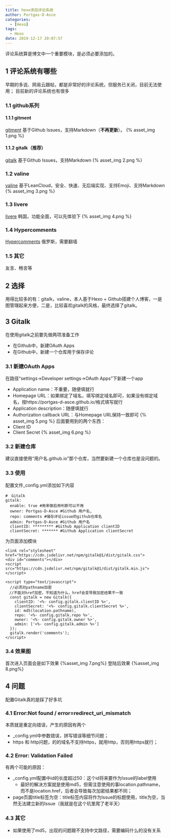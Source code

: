 ```yaml
---
title: hexo添加评论系统
author: Portgas·D·Asce
categories:
  - [Hexo]
tags:
  - Hexo
date: 2019-12-17 20:07:57
---
```


评论系统算是博文中一个重要模块，是必须必要添加的。

<!-- more -->

## 1 评论系统有哪些
早期的多说、网易云跟帖，都是非常好的评论系统，但服务已关闭，目前无法使用；
目前新的评论系统也有很多
### 1.1 github系列
#### 1.1.1 gitment
[gitment](https://github.com/imsun/gitment)
基于Github Issues，支持Markdown（**不再更新**）。
{% asset_img 1.png %}

#### 1.1.2 gitalk（推荐）
[gitalk](https://github.com/gitalk/gitalk)
基于Github Issues，支持Markdown
{% asset_img 2.png %}

### 1.2 valine
[valine](https://valine.js.org/)
基于LeanCloud，安全、快速、无后端实现、支持Emoji、支持Markdown
{% asset_img 3.png %}

### 1.3 livere
[livere](https://livere.com/)
韩国，功能全面，可以先体验下
{% asset_img 4.png %}

### 1.4 Hypercomments
[Hypercomments](https://www.hypercomments.com/)
俄罗斯，需要翻墙
### 1.5 其它
友言、畅言等

## 2 选择
用得比较多的有：gitalk，valine，本人基于Hexo + Github搭建个人博客，一是图管理起来方便，二是，比较喜欢gitalk的风格，最终选择了gitalk。
## 3 Gitalk
在使用gitalk之前要先做两项准备工作
- 在Github中，新建OAuth Apps
- 在Github中，新建一个仓库用于保存评论
### 3.1 新建OAuth Apps
在路径“settings->Developer settings->OAuth Apps”下新建一个app
- Application name：不重要，随便填就行
- Homepage URL：如果绑定了域名，填写绑定域名即可，如果没有绑定域名，按https://portgas-d-asce.github.io/格式填写就行
- Application description：随便填就行
- Authorization callback URL：与Homepage URL保持一致即可
{% asset_img 5.png %}
后面要用到的两个东西：
- Client ID
- Client Secret
{% asset_img 6.png %}
### 3.2 新建仓库
建议直接使用“用户名.github.io”那个仓库，当然要新建一个仓库也是没问题的。

### 3.3 使用
配置文件_config.yml添加如下内容
```
#　Gitalk
gitalk:
  enable: true #用来做启用判断可以不用
  owner: Portgas-D-Asce #Github 用户名,
  repo: comments #储存评论issue的github仓库名
  admin: Portgas-D-Asce #Github 用户名
  clientID: ********* #Github Application clientID
  clientSecret: ******* #Github Application clientSecret
```
为页面添加模块
```
<link rel="stylesheet" href="https://cdn.jsdelivr.net/npm/gitalk@1/dist/gitalk.css">
<div id="comments"></div>
<script src="https://cdn.jsdelivr.net/npm/gitalk@1/dist/gitalk.min.js"></script>
  
<script type="text/javascript">
  //必须对pathname加密
　//不能对href加密，不知道为什么，href会变导致加密结果不一致
  const gitalk = new Gitalk({
    clientID: '<%- config.gitalk.clientID %>',
    clientSecret: '<%- config.gitalk.clientSecret %>',
    id: md5(location.pathname),
    repo: '<%- config.gitalk.repo %>',
    owner: '<%- config.gitalk.owner %>',
    admin: ['<%- config.gitalk.admin %>']
  });
  gitalk.render('comments');
</script>
```
### 3.4 效果图
首次进入页面会是如下效果
{%asset_img 7.png%}
登陆后效果
{%asset_img 8.png%}

## 4 问题
配置Gitalk真的是踩了好多坑
### 4.1 Error:Not found / error=redirect_uri_mismatch
本质就是重定向错误，产生的原因有两个
- _config.yml中参数错误，拼写错误等细节问题；
- https 和 http问题，的的域名不支持https，就用http，否则用https就行；

### 4.2 Error: Validation Failed
有两个可能的原因：
- _config.yml配置中id的长度超过50：这个id将来要作为Issue的label使用
    - 最好的解决方案就是使用md5，但需注意使用的事location.pathname，而不是location.href，后者会导致每次加密结果都不同；
- page页面title标签为空：title标签内容将作为Issue的标题使用，title为空，当然无法建立新的Issue（我就是在这个坑里爬了老半天）

### 4.3 其它
- 如果使用了md5，出现的问题跟不支持中文路径，需要编码什么的没有关系



